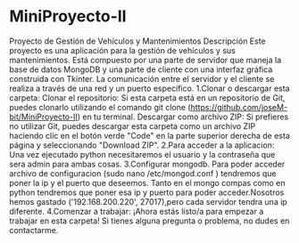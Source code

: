 # MiniProyecto-II
Proyecto de Gestión de Vehículos y Mantenimientos
Descripción
Este proyecto es una aplicación para la gestión de vehículos y sus mantenimientos. Está compuesto por una parte de servidor que maneja la base de datos MongoDB y una parte de cliente con una interfaz gráfica construida con Tkinter. La comunicación entre el servidor y el cliente se realiza a través de una red y un puerto específico.
1.Clonar o descargar esta carpeta:
Clonar el repositorio: Si esta carpeta está en un repositorio de Git, puedes clonarlo utilizando el comando git clone (https://github.com/joseM-bit/MiniProyecto-II) en tu terminal.
Descargar como archivo ZIP: Si prefieres no utilizar Git, puedes descargar esta carpeta como un archivo ZIP haciendo clic en el botón verde "Code" en la parte superior derecha de esta página y seleccionando "Download ZIP".
2.Para acceder a la aplicacion:
Una vez ejecutado python necesitaremos el usuario y la contraseña que sera admin para ambas cosas.
3.Configurar mongodb.
  Para poder acceder archivo de configuracion (sudo nano /etc/mongod.conf ) tendremos que poner la ip y el puerto que deseemos. Tanto en el mongo compas como en python tendremos que poner esa ip y puerto para poder acceder.Nosotros hemos gastado ('192.168.200.220', 27017),pero cada servidor tendra una ip diferente.
4.Comenzar a trabajar: ¡Ahora estás listo/a para empezar a trabajar en esta carpeta! Si tienes alguna pregunta o problema, no dudes en contactarme.
